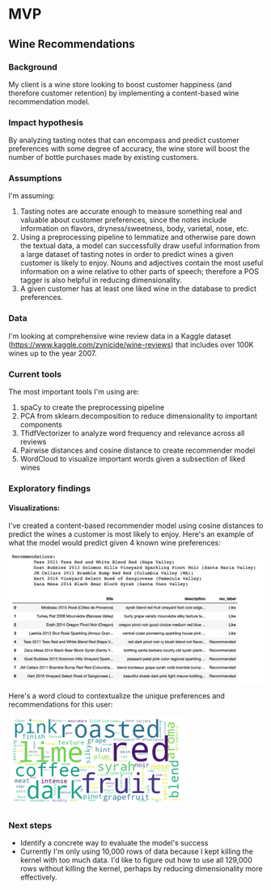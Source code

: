 # MVP
## Wine Recommendations

### Background
My client is a wine store looking to boost customer happiness (and therefore customer retention) by implementing a content-based wine recommendation model.

### Impact hypothesis
By analyzing tasting notes that can encompass and predict customer preferences with some degree of accuracy, the wine store will boost the number of bottle purchases made by existing customers.

### Assumptions
I'm assuming:
1. Tasting notes are accurate enough to measure something real and valuable about customer preferences, since the notes include information on flavors, dryness/sweetness, body, varietal, nose, etc.
2. Using a preprocessing pipeline to lemmatize and otherwise pare down the textual data, a model can successfully draw useful information from a large dataset of tasting notes in order to predict wines a given customer is likely to enjoy. Nouns and adjectives contain the most useful information on a wine relative to other parts of speech; therefore a POS tagger is also helpful in reducing dimensionality.
3. A given customer has at least one liked wine in the database to predict preferences.

### Data
I'm looking at comprehensive wine review data in a Kaggle dataset (https://www.kaggle.com/zynicide/wine-reviews) that includes over 100K wines up to the year 2007.

### Current tools
The most important tools I'm using are:
1. spaCy to create the preprocessing pipeline
2. PCA from sklearn.decomposition to reduce dimensionality to important components
3. TfidfVectorizer to analyze word frequency and relevance across all reviews
4. Pairwise distances and cosine distance to create recommender model
5. WordCloud to visualize important words given a subsection of liked wines

### Exploratory findings
#### Visualizations:

I've created a content-based recommender model using cosine distances to predict the wines a customer is most likely to enjoy. Here's an example of what the model would predict given 4 known wine preferences:

![](https://raw.githubusercontent.com/Elaela22/wine_recommendations/main/Screen%20Shot%202022-03-07%20at%204.15.49%20PM.png)

Here's a word cloud to contextualize the unique preferences and recommendations for this user:

![](https://raw.githubusercontent.com/Elaela22/wine_recommendations/main/word_cloud_wine.png)

### Next steps
* Identify a concrete way to evaluate the model's success
* Currently I'm only using 10,000 rows of data because I kept killing the kernel with too much data. I'd like to figure out how to use all 129,000 rows without killing the kernel, perhaps by reducing dimensionality more effectively.
